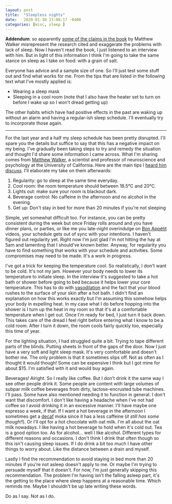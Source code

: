 ```yaml
---
layout: post
title:  "Sleepless nights"
date:   2020-01-30 23:08:17 -0400
categories: [misc, sleep ]
---
```


**Addendum**: so apparently [some of the claims in the book][book-errors] by
Matthew Walker misrepresent the research cited and exaggerate the problems with
lack of sleep. Now I haven't read the book, I just listened to an interview with
him. But in light of this information I think I'm going to take the same stance
on sleep as I take on food: with a grain of salt.

Everyone has advice and a sample size of one. So I'll just test some stuff out
and find what works for me. From the tips that are listed in the following text
what I've mostly applied is:

- Wearing a sleep mask
- Sleeping in a cool room (note that I also have the heater set to turn on
  before I wake up so I won't dread getting up)

The other habits which have had positive effects in the past are waking up
without an alarm and having a regular-ish sleep schedule. I'll eventually try to
incorporate those again.

------------------

For the last year and a half my sleep schedule has been pretty disrupted. I'll
spare you the details but suffice to say that this has a negative impact on my
being. I've gradually been taking steps to try and remedy the situation and
thought I'd share some information I came across. What I'm sharing comes from
[Matthew Walker][wiki-matthew-walker], a scientist and professor of neuroscience
and psychology at the University of California. Here are the main tips I [heard
him discuss][podcast-matthew]. I'll elaborate my take on them afterwards:

1. Regularity: go to sleep at the same time everyday.
2. Cool room: the room temperature should between 18.5°C and 20°C.
3. Lights out: make sure your room is blackout dark.
4. Beverage control: No caffeine in the afternoon and no alcohol in the evening.
5. Get up: Don't stay in bed for more than 20 minutes if you're not sleeping

Simple, yet somewhat difficult too. For instance, you can be pretty consistent
during the week but once Friday rolls around and you have dinner plans, or
parties, or like me you late-night overindulge on [Bon Appétit][YT-bon-appetit]
videos, your schedule gets out of sync with your intentions. I haven't figured
out regularity yet. Right now I'm just glad I'm not hitting the hay at 5am and
lamenting that I should've known better. Anyway, for regularity you have to find
something that works with your schedule and activities. Some compromises may
need to be made. It's a work in progress.

I've got a trick for keeping the temperature cool. So realistically, I don't
want to be cold. It's not my jam. However your body needs to lower its
temperature to initiate sleep. In the interview it's suggested to take a hot
bath or shower before going to bed because it helps lower your core temperature.
This has to do with [vasodilation][wiki-vasodilation] and the fact that your
blood rushes to the surface of your skin after a hot bath. I didn't find an
explanation on how this works exactly but I'm assuming this somehow helps your
body in expelling heat. In my case what I do before hopping into the shower is I
turn up the heat in my room so that it's at a comfortable temperature when I get
out.  Once I'm ready for bed, I just turn it back down. This takes care of the
dread I feel right before entering what I know to be a cold room. After I turn
it down, the room cools fairly quickly too, especially this time of year.

For the lighting situation, I had struggled quite a bit. Trying to tape
different parts of the blinds. Putting sheets in front of the gaps of the door.
Now I just have a very soft and light sleep mask. It's very comfortable and
doesn't bother me. The only problem is that it sometimes slips off. Not as often
as I thought it would though! Some can be expensive I think but I got mine for
about $15. I'm satisfied with it and would buy again.

Beverages! Alright. So I really like coffee. But I don't drink it the same way I
see other people drink it. Some people are content with large volumes of subpar
milk coffee beverages from dirty, lactose-encrusted tube machines. I'll pass.
Some have also mentioned needing it to function in general. I don't want that
discomfort. I don't like having a headache when I've not had coffee so I avoid
drinking it in an excessive manner. I'll have maybe one espresso a week, if
that. If I want a hot beverage in the afternoon I sometimes get a
[decaf][wiki-decaf] moka since it has a less caffeine (*it still has some
though!!*). Or I'll opt for a hot chocolate with oat milk. I'm all about the oat
milk nowadays.  I like having a hot beverage to hold when it's cold out.  Tea is
a good option too. As for alcohol... well I like alcohol.  Different types for
different reasons and occasions. I don't think I drink that often though so this
isn't causing sleep issues. If I do drink a bit too much I have other things to
worry about. Like the distance between a drain and myself.

Lastly I find the recommendation to avoid staying in bed more than 20 minutes if
you're not asleep doesn't apply to me. Or maybe I'm trying to persuade myself
that it doesn't. For now, I'm just generally skipping this recommendation. The
problem I'm having isn't the falling asleep part, it's the getting to the place
where sleep happens at a reasonable time. Which reminds me. Maybe I shouldn't be
up late writing these words.

Do as I say. Not as I do.

[wiki-matthew-walker]: https://en.wikipedia.org/wiki/Matthew_Walker_(scientist)
[YT-bon-appetit]: https://www.youtube.com/watch?v=2Sl_9VMeAWg
[podcast-matthew]: https://www.thepodcastbrowser.com/everything-you-know-about-sleep-is-wrong-with-dr-matthew-walker/
[wiki-vasodilation]: https://en.wikipedia.org/wiki/Vasodilation
[wiki-decaf]: https://en.wikipedia.org/wiki/Decaffeination
[book-errors]: https://guzey.com/books/why-we-sleep/
